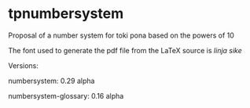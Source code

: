 # tpnumbersystem
Proposal of a number system for toki pona based on the powers of 10

The font used to generate the pdf file from the LaTeX source is _linja sike_

Versions: 

numbersystem: 0.29 alpha

numbersystem-glossary: 0.16 alpha

